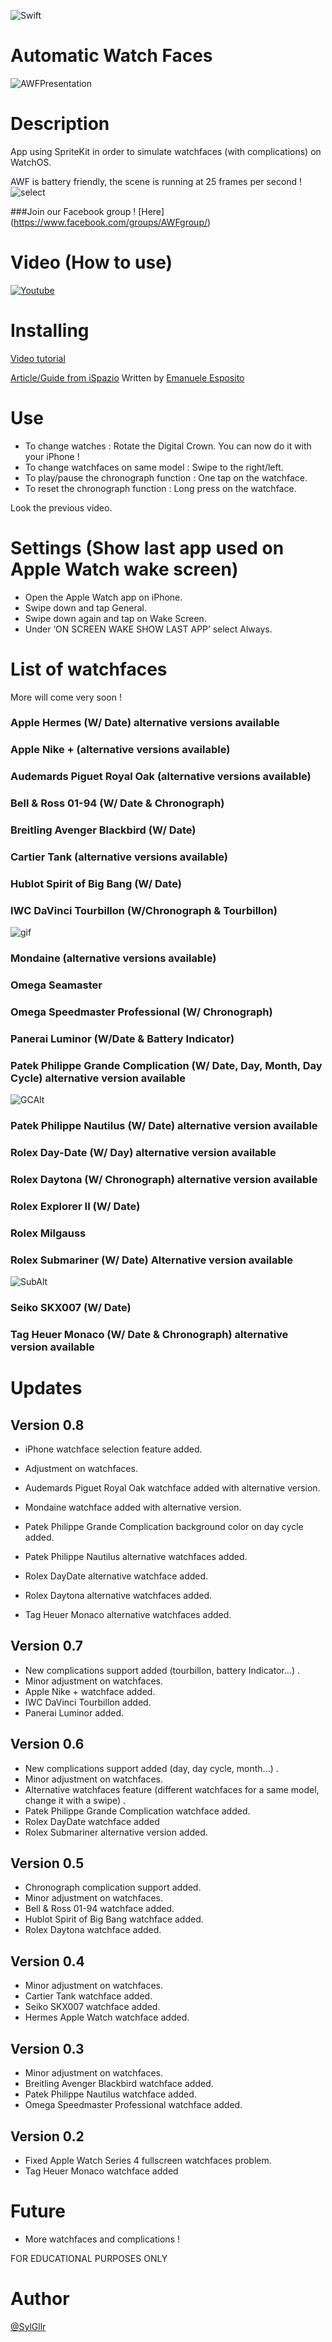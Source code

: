 ![Swift](https://img.shields.io/badge/language-Swift-orange.svg)

# Automatic Watch Faces
![AWFPresentation](https://i.ibb.co/px3tsNh/AWF0-7.png)

# Description
App using SpriteKit in order to simulate watchfaces (with complications) on WatchOS.

AWF is battery friendly, the scene is running at 25 frames per second !
![select](https://media.giphy.com/media/dJsaNZ0eUrBhcGhaEW/giphy.gif)


###Join our Facebook group ! [Here] (https://www.facebook.com/groups/AWFgroup/)


# Video (How to use)
[![Youtube](https://img.youtube.com/vi/v9rcqk-8Afc/0.jpg)](https://youtu.be/v9rcqk-8Afc)


# Installing
[Video tutorial](https://youtu.be/-TS4ypziaMU)

[Article/Guide from iSpazio](https://www.facebook.com/groups/AWFgroup/) Written by [Emanuele Esposito](https://www.instagram.com/emanuele_esp/)

# Use
- To change watches : Rotate the Digital Crown. You can now do it with your iPhone !
- To change watchfaces on same model : Swipe to the right/left.
- To play/pause the chronograph function : One tap on the watchface.
- To reset the chronograph function : Long press on the watchface.

Look the previous video.

# Settings (Show last app used on Apple Watch wake screen)
- Open the Apple Watch app on iPhone.
- Swipe down and tap General.
- Swipe down again and tap on Wake Screen.
- Under ‘ON SCREEN WAKE SHOW LAST APP’ select Always.

# List of watchfaces
More will come very soon !

### Apple Hermes (W/ Date) alternative versions available
### Apple Nike + (alternative versions available)

### Audemards Piguet Royal Oak (alternative versions available)

### Bell & Ross 01-94 (W/ Date & Chronograph)

### Breitling Avenger Blackbird (W/ Date)

### Cartier Tank (alternative versions available)

### Hublot Spirit of Big Bang (W/ Date)

### IWC DaVinci Tourbillon (W/Chronograph & Tourbillon)
![gif](https://media.giphy.com/media/NsESMeZvUqshx43dqM/giphy.gif)

### Mondaine (alternative versions available)

### Omega Seamaster
### Omega Speedmaster Professional (W/ Chronograph)

### Panerai Luminor (W/Date & Battery Indicator)

### Patek Philippe Grande Complication (W/ Date, Day, Month, Day Cycle) alternative version available
![GCAlt](https://i.ibb.co/zncxN8H/alter2.png)

### Patek Philippe Nautilus (W/ Date) alternative version available

### Rolex Day-Date (W/ Day) alternative version available
### Rolex Daytona (W/ Chronograph) alternative version available
### Rolex Explorer II (W/ Date)
### Rolex Milgauss
### Rolex Submariner (W/ Date) Alternative version available
![SubAlt](https://i.ibb.co/mHL77vR/Alternate1.png)

### Seiko SKX007 (W/ Date)

### Tag Heuer Monaco (W/ Date & Chronograph) alternative version available

# Updates

## Version 0.8
- iPhone watchface selection feature added.

- Adjustment on watchfaces.
- Audemards Piguet Royal Oak watchface added with alternative version.
- Mondaine watchface added with alternative version.
- Patek Philippe Grande Complication background color on day cycle added.
- Patek Philippe Nautilus alternative watchfaces added.
- Rolex DayDate alternative watchface added.
- Rolex Daytona alternative watchfaces added.
- Tag Heuer Monaco alternative watchfaces added.


## Version 0.7
- New complications support added (tourbillon, battery Indicator...) .
- Minor adjustment on watchfaces.
- Apple Nike + watchface added.
- IWC DaVinci Tourbillon added.
- Panerai Luminor added.

## Version 0.6
- New complications support added (day, day cycle, month...) .
- Minor adjustment on watchfaces.
- Alternative watchfaces feature (different watchfaces for a same model, change it with a swipe) .
- Patek Philippe Grande Complication watchface added.
- Rolex DayDate watchface added
- Rolex Submariner alternative version added.

## Version 0.5
- Chronograph complication support added.
- Minor adjustment on watchfaces.
- Bell & Ross 01-94 watchface added.
- Hublot Spirit of Big Bang watchface added.
- Rolex Daytona watchface added.

## Version 0.4
- Minor adjustment on watchfaces.
- Cartier Tank watchface added.
- Seiko SKX007 watchface added.
- Hermes Apple Watch watchface added.

## Version 0.3
- Minor adjustment on watchfaces.
- Breitling Avenger Blackbird watchface added.
- Patek Philippe Nautilus watchface added.
- Omega Speedmaster Professional watchface added.

## Version 0.2
- Fixed Apple Watch Series 4 fullscreen watchfaces problem.
- Tag Heuer Monaco watchface added

# Future
- More watchfaces and complications !

FOR EDUCATIONAL PURPOSES ONLY

# Author
[@SylGllr](https://twitter.com/SylGllr)
